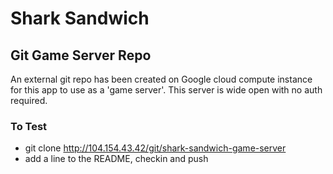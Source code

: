 # Shark Sandwich

## Git Game Server Repo

An external git repo has been created on Google cloud compute instance for this app to use as a 'game server'. This server is wide open with no auth required.

### To Test

 * git clone http://104.154.43.42/git/shark-sandwich-game-server
 * add a line to the README, checkin and push
